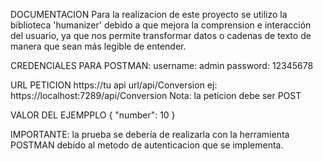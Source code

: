 DOCUMENTACION
Para la realizacion de este proyecto se utilizo la biblioteca 'humanizer' debido a que mejora la comprension e interacción del usuario, ya que nos permite transformar datos o cadenas de texto de manera que sean más legible de entender.

CREDENCIALES PARA POSTMAN:
username: admin
password: 12345678

URL PETICION
https://tu api url/api/Conversion
ej: https://localhost:7289/api/Conversion
Nota: la peticion debe ser POST

VALOR DEL EJEMPPLO
{
  "number": 10
}


IMPORTANTE: la prueba se debería de realizarla con la herramienta POSTMAN debido al metodo de autenticacion que se implementa.
